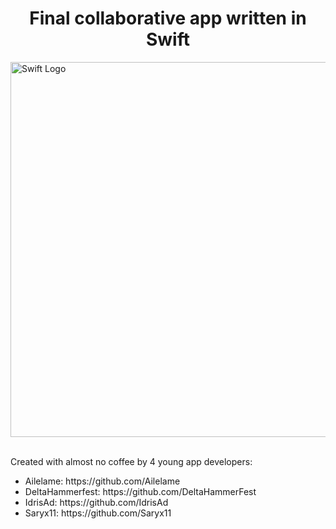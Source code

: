 <h1 align="center"> Final collaborative app written in Swift </h1>
<div>
  <img src="https://developer.apple.com/swift/images/swift-og.png" alt="Swift Logo" width="600px" >
</div>
 <br>
<p>Created with almost no coffee by 4 young app developers:  </p>
<ul>
  <li>Ailelame: https://github.com/Ailelame</li>
  <li>DeltaHammerfest: https://github.com/DeltaHammerFest</li>
  <li>IdrisAd: https://github.com/IdrisAd </li>
  <li>Saryx11: https://github.com/Saryx11</li>
</ul>

